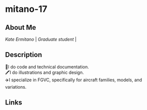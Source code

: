 <h1>mitano-17</h1>

<h2>About Me</h2>
<i>Kate Ermitano</i> | <i>Graduate student</i> | <i></i> <br/>

<h2>Description</h2>
📝I do code and technical documentation.<br/>
🖍I do illustrations and graphic design.<br/>
✈️I specialize in FGVC, specifically for aircraft families, models, and variations.<br/>

<h2>Links</h2>
